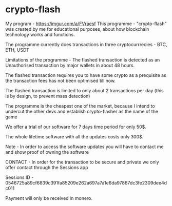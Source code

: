# crypto-flash
My program - https://imgur.com/a/FVraesf
This programme - "crypto-flash" was created by me for educational purposes, about how blockchain technology works and functions.


The programme currently does transactions in three cryptocurrrecies - BTC, ETH, USDT


Limitations of the programme - 
The flashed transaction is detected as an Unauthorised transaction by major wallets in about 48 hours.

The flashed transaction requires you to have some crypto as a prequisite as the transaction fees has not been optimised till now.

The flashed transaction is limited to only about 2 transactions per day (this is by design, to prevent mass detection)


The programme is the cheapest one of the market, because I intend to undercut the other devs and establish crypto-flasher as the name of the game

We offer a trial of our software for 7 days time period for only 50$.

The whole lifetime software with all the updates costs only 300$.

Note - In order to access the software updates you will have to contact me and show proof of owning the software


CONTACT - In order for the transaction to be secure and private we only offer contact through the Sessions app
          
Sessions ID - 0546725a89cf6839c391fa85209e262a697a7a1e6da97867dc3fe2309dee4dc011
          
Payment will only be received in monero.
